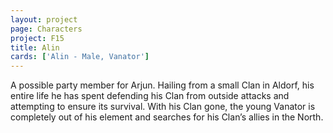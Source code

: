 ```yaml
---
layout: project
page: Characters
project: F15
title: Alin
cards: ['Alin - Male, Vanator']
---
```

A possible party member for Arjun. Hailing from a small Clan in Aldorf, his entire life he has spent defending his Clan from outside attacks and attempting to ensure its survival. With his Clan gone, the young Vanator is completely out of his element and searches for his Clan’s allies in the North.
